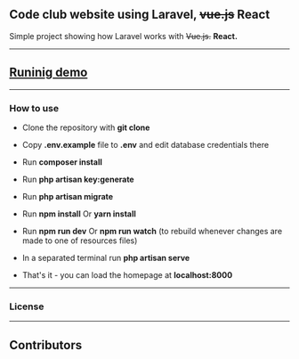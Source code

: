 ## Code club website using Laravel, ~~vue.js~~ React

Simple project showing how Laravel works with ~~Vue.js.~~ __React.__

---
## [Runinig demo](https://djelfa-code-club.herokuapp.com)
---

### How to use

- Clone the repository with __git clone__
- Copy __.env.example__ file to __.env__ and edit database credentials there
- Run __composer install__
- Run __php artisan key:generate__
- Run __php artisan migrate__
- Run __npm install__ Or __yarn install__
- Run __npm run dev__ Or __npm run watch__ (to rebuild whenever changes are made to one of resources files)

- In a separated terminal run __php artisan serve__
- That's it - you can load the homepage at __localhost:8000__

---

### License



---

## Contributors

